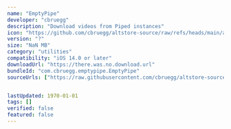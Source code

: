 ```yaml
---
name: "EmptyPipe"
developer: "cbruegg"
description: "Download videos from Piped instances"
icon: "https://github.com/cbruegg/altstore-source/raw/refs/heads/main/apps/emptypipe/icon.png"
version: "?"
size: "NaN MB"
category: "utilities"
compatibility: "iOS 14.0 or later"
downloadUrl: "https://there.was.no.download.url"
bundleId: "com.cbruegg.emptypipe.EmptyPipe"
sourceUrls: ["https://raw.githubusercontent.com/cbruegg/altstore-source/refs/heads/main/source.json"]


lastUpdated: 1970-01-01
tags: []
verified: false
featured: false
---
```

